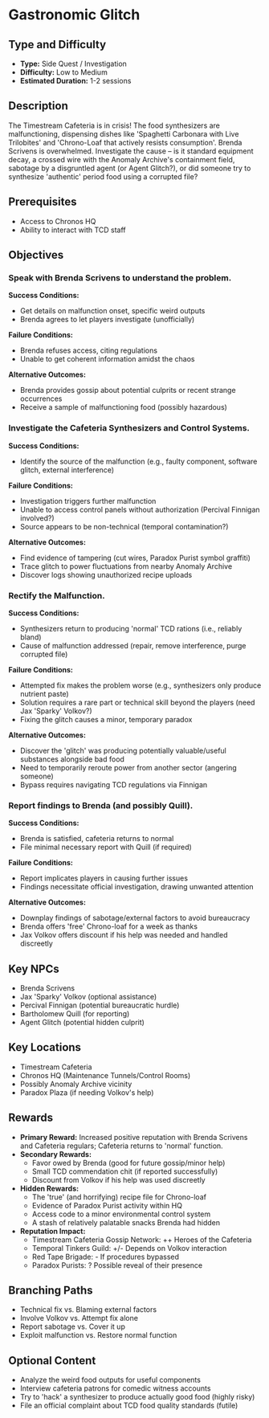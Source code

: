 # Gastronomic Glitch

## Type and Difficulty
- **Type:** Side Quest / Investigation
- **Difficulty:** Low to Medium
- **Estimated Duration:** 1-2 sessions

## Description
The Timestream Cafeteria is in crisis! The food synthesizers are malfunctioning, dispensing dishes like 'Spaghetti Carbonara with Live Trilobites' and 'Chrono-Loaf that actively resists consumption'. Brenda Scrivens is overwhelmed. Investigate the cause – is it standard equipment decay, a crossed wire with the Anomaly Archive's containment field, sabotage by a disgruntled agent (or Agent Glitch?), or did someone try to synthesize 'authentic' period food using a corrupted file?

## Prerequisites
- Access to Chronos HQ
- Ability to interact with TCD staff

## Objectives
### Speak with Brenda Scrivens to understand the problem.

**Success Conditions:**
- Get details on malfunction onset, specific weird outputs
- Brenda agrees to let players investigate (unofficially)

**Failure Conditions:**
- Brenda refuses access, citing regulations
- Unable to get coherent information amidst the chaos

**Alternative Outcomes:**
- Brenda provides gossip about potential culprits or recent strange occurrences
- Receive a sample of malfunctioning food (possibly hazardous)
### Investigate the Cafeteria Synthesizers and Control Systems.

**Success Conditions:**
- Identify the source of the malfunction (e.g., faulty component, software glitch, external interference)

**Failure Conditions:**
- Investigation triggers further malfunction
- Unable to access control panels without authorization (Percival Finnigan involved?)
- Source appears to be non-technical (temporal contamination?)

**Alternative Outcomes:**
- Find evidence of tampering (cut wires, Paradox Purist symbol graffiti)
- Trace glitch to power fluctuations from nearby Anomaly Archive
- Discover logs showing unauthorized recipe uploads
### Rectify the Malfunction.

**Success Conditions:**
- Synthesizers return to producing 'normal' TCD rations (i.e., reliably bland)
- Cause of malfunction addressed (repair, remove interference, purge corrupted file)

**Failure Conditions:**
- Attempted fix makes the problem worse (e.g., synthesizers only produce nutrient paste)
- Solution requires a rare part or technical skill beyond the players (need Jax 'Sparky' Volkov?)
- Fixing the glitch causes a minor, temporary paradox

**Alternative Outcomes:**
- Discover the 'glitch' was producing potentially valuable/useful substances alongside bad food
- Need to temporarily reroute power from another sector (angering someone)
- Bypass requires navigating TCD regulations via Finnigan
### Report findings to Brenda (and possibly Quill).

**Success Conditions:**
- Brenda is satisfied, cafeteria returns to normal
- File minimal necessary report with Quill (if required)

**Failure Conditions:**
- Report implicates players in causing further issues
- Findings necessitate official investigation, drawing unwanted attention

**Alternative Outcomes:**
- Downplay findings of sabotage/external factors to avoid bureaucracy
- Brenda offers 'free' Chrono-loaf for a week as thanks
- Jax Volkov offers discount if his help was needed and handled discreetly

## Key NPCs
- Brenda Scrivens
- Jax 'Sparky' Volkov (optional assistance)
- Percival Finnigan (potential bureaucratic hurdle)
- Bartholomew Quill (for reporting)
- Agent Glitch (potential hidden culprit)

## Key Locations
- Timestream Cafeteria
- Chronos HQ (Maintenance Tunnels/Control Rooms)
- Possibly Anomaly Archive vicinity
- Paradox Plaza (if needing Volkov's help)

## Rewards
- **Primary Reward:** Increased positive reputation with Brenda Scrivens and Cafeteria regulars; Cafeteria returns to 'normal' function.
- **Secondary Rewards:**
  - Favor owed by Brenda (good for future gossip/minor help)
  - Small TCD commendation chit (if reported successfully)
  - Discount from Volkov if his help was used discreetly
- **Hidden Rewards:**
  - The 'true' (and horrifying) recipe file for Chrono-loaf
  - Evidence of Paradox Purist activity within HQ
  - Access code to a minor environmental control system
  - A stash of relatively palatable snacks Brenda had hidden
- **Reputation Impact:**
  - Timestream Cafeteria Gossip Network: ++ Heroes of the Cafeteria
  - Temporal Tinkers Guild: +/- Depends on Volkov interaction
  - Red Tape Brigade: - If procedures bypassed
  - Paradox Purists: ? Possible reveal of their presence

## Branching Paths
- Technical fix vs. Blaming external factors
- Involve Volkov vs. Attempt fix alone
- Report sabotage vs. Cover it up
- Exploit malfunction vs. Restore normal function

## Optional Content
- Analyze the weird food outputs for useful components
- Interview cafeteria patrons for comedic witness accounts
- Try to 'hack' a synthesizer to produce actually good food (highly risky)
- File an official complaint about TCD food quality standards (futile)
